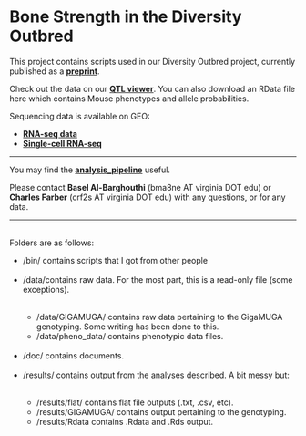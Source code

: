 # Bone Strength in the Diversity Outbred

This project contains scripts used in our Diversity Outbred project, currently published as a **[preprint](https://www.biorxiv.org/content/10.1101/2020.06.24.169839v1)**.

Check out the data on our **[QTL viewer](http://qtlviewer.uvadcos.io)**. You can also download an RData file here which contains Mouse phenotypes and allele probabilities.


Sequencing data is available on GEO:

  * **[RNA-seq data](https://www.ncbi.nlm.nih.gov/geo/query/acc.cgi?acc=GSE152708)**
  * **[Single-cell RNA-seq](https://www.ncbi.nlm.nih.gov/geo/query/acc.cgi?acc=GSE152806)**
 *** 
You may find the **[analysis_pipeline](/doc/analysis_pipeline.md)** useful.

Please contact **Basel Al-Barghouthi** (bma8ne AT virginia DOT edu) or **Charles Farber** (crf2s AT virginia DOT edu) with any questions, or for any data.
***
<br>Folders are as follows:
<ul>
<li>/bin/ contains scripts that I got from other people</li><br>
<li>/data/contains raw data. For the most part, this is a read-only file (some exceptions).</li>
<ul><br>
<li>/data/GIGAMUGA/ contains raw data pertaining to the GigaMUGA genotyping. Some writing has been done to this.</li>
<li>/data/pheno_data/ contains phenotypic data files.</li>
</ul><br>      
<li>/doc/ contains documents.</li><br> 
<li>/results/ contains output from the analyses described. A bit messy but:</li>
<ul><br>
<li>/results/flat/ contains flat file outputs (.txt, .csv, etc).</li>
<li>/results/GIGAMUGA/ contains output pertaining to the genotyping.</li>
<li>/results/Rdata contains .Rdata and .Rds output.</li>
</ul>
</ul>




